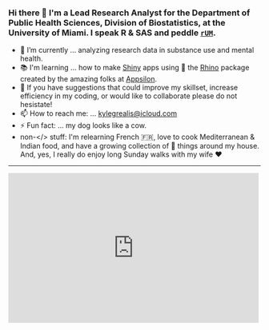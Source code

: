 ### Hi there 👋 I'm a Lead Research Analyst for the Department of Public Health Sciences, Division of Biostatistics, at the University of Miami. I speak R & SAS and peddle [`rUM`](https://cran.r-project.org/web/packages/rUM/index.html).

- 🔭 I’m currently ... analyzing research data in substance use and mental health.
- 📚 I'm learning ... how to make [Shiny](https://shiny.posit.co/) apps using 🦏 the [Rhino](https://rhinoverse.dev/#rhino) package created by the amazing folks at [Appsilon]( https://appsilon.com/). 
- 🙏 If you have suggestions that could improve my skillset, increase efficiency in my coding, or would like to collaborate please do not hesistate!
- 📫 How to reach me: ... kylegrealis@icloud.com
- ⚡ Fun fact: ... my dog looks like a cow.
- non-</> stuff: I'm relearning French 🇫🇷, love to cook Mediterranean & Indian food, and have a growing collection of 🐸 things around my house. And, yes, I really do enjoy long Sunday walks with my wife ❤️


<hr>
<embed src="https://kylegrealis.shinyapps.io/cat5-power/" style="width:500px; height: 300px;">
